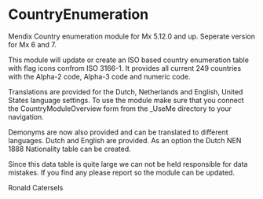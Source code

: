 # CountryEnumeration
Mendix Country enumeration module for Mx 5.12.0 and up. Seperate version for Mx 6 and 7.

This module will update or create an ISO based country enumeration table with flag icons confrom ISO 3166-1. 
It provides all current 249 countries with the Alpha-2 code, Alpha-3 code and numeric code.

Translations are provided for the Dutch, Netherlands and English, United States language settings. To use the module make sure that you connect the CountryModuleOverview form from the _UseMe directory to your navigation. 

Demonyms are now also provided and can be translated to different languages. Dutch and English are provided.
As an option the Dutch NEN 1888 Nationality table can be created.

Since this data table is quite large we can not be held responsible for data mistakes. If you find any please report so 
the module can be updated.

Ronald Catersels
